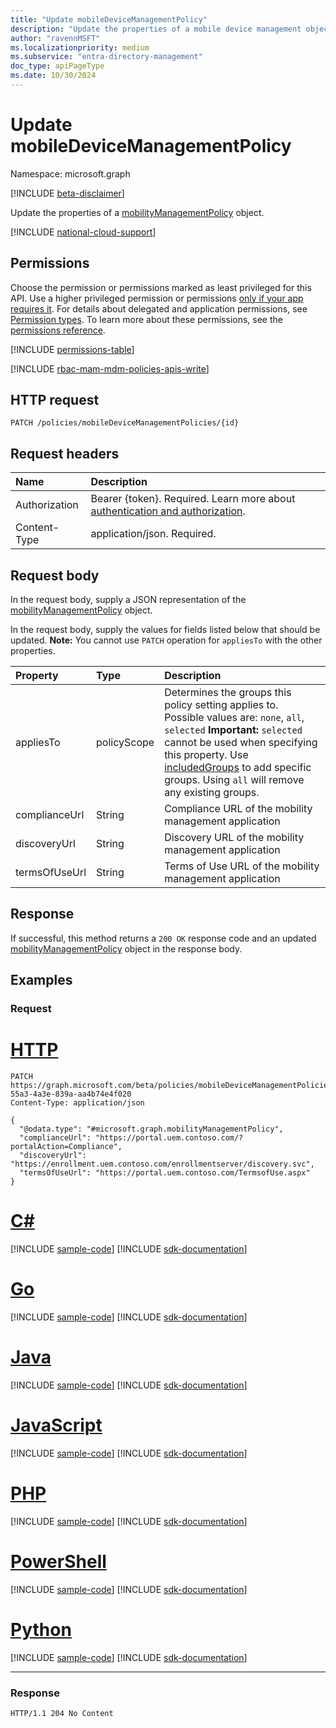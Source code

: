 ```yaml
---
title: "Update mobileDeviceManagementPolicy"
description: "Update the properties of a mobile device management object."
author: "ravennMSFT"
ms.localizationpriority: medium
ms.subservice: "entra-directory-management"
doc_type: apiPageType
ms.date: 10/30/2024
---
```


# Update mobileDeviceManagementPolicy

Namespace: microsoft.graph

[!INCLUDE [beta-disclaimer](../../includes/beta-disclaimer.md)]

Update the properties of a [mobilityManagementPolicy](../resources/mobilitymanagementpolicy.md) object.

[!INCLUDE [national-cloud-support](../../includes/global-only.md)]

## Permissions

Choose the permission or permissions marked as least privileged for this API. Use a higher privileged permission or permissions [only if your app requires it](/graph/permissions-overview#best-practices-for-using-microsoft-graph-permissions). For details about delegated and application permissions, see [Permission types](/graph/permissions-overview#permission-types). To learn more about these permissions, see the [permissions reference](/graph/permissions-reference).

<!-- { "blockType": "permissions", "name": "mobiledevicemanagementpolicies_update" } -->
[!INCLUDE [permissions-table](../includes/permissions/mobiledevicemanagementpolicies-update-permissions.md)]

[!INCLUDE [rbac-mam-mdm-policies-apis-write](../includes/rbac-for-apis/rbac-mam-mdm-policies-apis-write.md)]

## HTTP request

<!-- {
  "blockType": "ignored"
}
-->

``` http
PATCH /policies/mobileDeviceManagementPolicies/{id}
```

## Request headers

|Name|Description|
|:---|:---|
|Authorization|Bearer {token}. Required. Learn more about [authentication and authorization](/graph/auth/auth-concepts).|
|Content-Type|application/json. Required.|

## Request body

In the request body, supply a JSON representation of the [mobilityManagementPolicy](../resources/mobilitymanagementpolicy.md) object.

In the request body, supply the values for fields listed below that should be updated. **Note:** You cannot use `PATCH` operation for `appliesTo` with the other properties.

|Property|Type|Description|
|:---|:---|:---|
|appliesTo|policyScope|Determines the groups this policy setting applies to. Possible values are: `none`, `all`, `selected` **Important:** `selected` cannot be used when specifying this property. Use [includedGroups](../api/mobiledevicemanagementpolicies-post-includedgroups.md) to add specific groups. Using `all` will remove any existing groups.|
|complianceUrl|String|Compliance URL of the mobility management application|
|discoveryUrl|String|Discovery URL of the mobility management application|
|termsOfUseUrl|String|Terms of Use URL of the mobility management application|

## Response

If successful, this method returns a `200 OK` response code and an updated [mobilityManagementPolicy](../resources/mobilitymanagementpolicy.md) object in the response body.

## Examples

### Request


# [HTTP](#tab/http)
<!-- {
  "blockType": "request",
  "name": "update_mobilitymanagementpolicy_forID"
}
-->

``` http
PATCH https://graph.microsoft.com/beta/policies/mobileDeviceManagementPolicies/ab90bacf-55a3-4a3e-839a-aa4b74e4f020
Content-Type: application/json

{
  "@odata.type": "#microsoft.graph.mobilityManagementPolicy",
  "complianceUrl": "https://portal.uem.contoso.com/?portalAction=Compliance",
  "discoveryUrl": "https://enrollment.uem.contoso.com/enrollmentserver/discovery.svc",
  "termsOfUseUrl": "https://portal.uem.contoso.com/TermsofUse.aspx"
}
```

# [C#](#tab/csharp)
[!INCLUDE [sample-code](../includes/snippets/csharp/update-mobilitymanagementpolicy-forid-csharp-snippets.md)]
[!INCLUDE [sdk-documentation](../includes/snippets/snippets-sdk-documentation-link.md)]

# [Go](#tab/go)
[!INCLUDE [sample-code](../includes/snippets/go/update-mobilitymanagementpolicy-forid-go-snippets.md)]
[!INCLUDE [sdk-documentation](../includes/snippets/snippets-sdk-documentation-link.md)]

# [Java](#tab/java)
[!INCLUDE [sample-code](../includes/snippets/java/update-mobilitymanagementpolicy-forid-java-snippets.md)]
[!INCLUDE [sdk-documentation](../includes/snippets/snippets-sdk-documentation-link.md)]

# [JavaScript](#tab/javascript)
[!INCLUDE [sample-code](../includes/snippets/javascript/update-mobilitymanagementpolicy-forid-javascript-snippets.md)]
[!INCLUDE [sdk-documentation](../includes/snippets/snippets-sdk-documentation-link.md)]

# [PHP](#tab/php)
[!INCLUDE [sample-code](../includes/snippets/php/update-mobilitymanagementpolicy-forid-php-snippets.md)]
[!INCLUDE [sdk-documentation](../includes/snippets/snippets-sdk-documentation-link.md)]

# [PowerShell](#tab/powershell)
[!INCLUDE [sample-code](../includes/snippets/powershell/update-mobilitymanagementpolicy-forid-powershell-snippets.md)]
[!INCLUDE [sdk-documentation](../includes/snippets/snippets-sdk-documentation-link.md)]

# [Python](#tab/python)
[!INCLUDE [sample-code](../includes/snippets/python/update-mobilitymanagementpolicy-forid-python-snippets.md)]
[!INCLUDE [sdk-documentation](../includes/snippets/snippets-sdk-documentation-link.md)]

---

### Response

<!-- {
  "blockType": "response",
  "truncated": true
}
-->

``` http
HTTP/1.1 204 No Content
```
